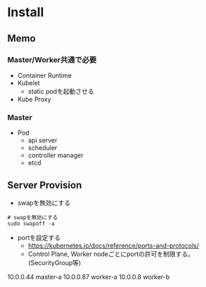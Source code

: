 # Install

## Memo

### Master/Worker共通で必要

* Container Runtime
* Kubelet
  * static podを起動させる
* Kube Proxy

### Master

* Pod
  * api server
  * scheduler
  * controller manager
  * etcd


## Server Provision

* swapを無効にする
 
```text
# swapを無効にする
sudo swapoff -a
```

* portを設定する
  * https://kubernetes.io/docs/reference/ports-and-protocols/
  * Control Plane, Worker nodeごとにportの許可を制限する。(SecurityGroup等)

10.0.0.44 master-a
10.0.0.87 worker-a
10.0.0.8  worker-b

